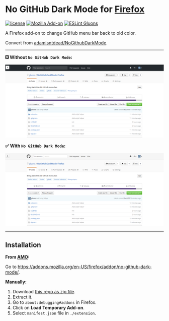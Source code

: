 # No GitHub Dark Mode for [Firefox](https://www.mozilla.org/firefox)
[![license](https://img.shields.io/github/license/gluons/NoGithubDarkMode-Firefox.svg?style=flat-square)](https://github.com/gluons/NoGithubDarkMode-Firefox/blob/master/LICENSE)
[![Mozilla Add-on](https://img.shields.io/amo/v/no-github-dark-mode.svg?style=flat-square)](https://addons.mozilla.org/en-US/firefox/addon/no-github-dark-mode/)
[![ESLint Gluons](https://img.shields.io/badge/code%20style-gluons-9C27B0.svg?style=flat-square)](https://github.com/gluons/eslint-config-gluons)

A Firefox add-on to change GitHub menu bar back to old color.

Convert from [adamisntdead/NoGithubDarkMode](https://github.com/adamisntdead/NoGithubDarkMode).

---

**:negative_squared_cross_mark: Without `No GitHub Dark Mode`:**

![Without No GitHub Dark Mode](./screenshot/without-no-github-darkmode-firefox.png)

**:white_check_mark: With `No GitHub Dark Mode`:**

![With No GitHub Dark Mode](./screenshot/with-no-github-darkmode-firefox.png)

---

## Installation

**From [AMO](https://addons.mozilla.org):**

Go to https://addons.mozilla.org/en-US/firefox/addon/no-github-dark-mode/.

**Manually:**

1. Download [this repo as zip file](https://github.com/gluons/NoGithubDarkMode-Firefox/releases/latest).
2. Extract it.
3. Go to `about:debugging#addons` in Firefox.
4. Click on **Load Temporary Add-on**.
5. Select `manifest.json` file in `./extension`.
